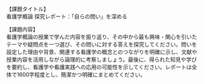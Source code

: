 【課題タイトル】  
看護学概論 探究レポート：「自らの問い」を深める

【課題内容】  
看護学概論の授業で学んだ内容を振り返り、その中から最も興味・関心を引いたテーマや疑問点を一つ選び、その問いに対する答えを探究してください。問いを設定した理由や背景、関連する看護学の概念とのつながりを明確に示し、文献や授業内容を活用しながら論理的に考察しましょう。最後に、得られた知見や学びを要約し、看護学や看護実践への応用の可能性を示してください。レポートは全体で1600字程度とし、簡潔かつ明確にまとめてください。